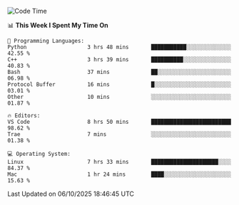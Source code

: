 
<!--START_SECTION:waka-->
![Code Time](http://img.shields.io/badge/Code%20Time-3%2C891%20hrs%205%20mins-blue)

📊 **This Week I Spent My Time On** 

```text
💬 Programming Languages: 
Python                   3 hrs 48 mins       ███████████░░░░░░░░░░░░░░   42.55 % 
C++                      3 hrs 39 mins       ██████████░░░░░░░░░░░░░░░   40.83 % 
Bash                     37 mins             ██░░░░░░░░░░░░░░░░░░░░░░░   06.98 % 
Protocol Buffer          16 mins             █░░░░░░░░░░░░░░░░░░░░░░░░   03.01 % 
Other                    10 mins             ░░░░░░░░░░░░░░░░░░░░░░░░░   01.87 % 

🔥 Editors: 
VS Code                  8 hrs 50 mins       █████████████████████████   98.62 % 
Trae                     7 mins              ░░░░░░░░░░░░░░░░░░░░░░░░░   01.38 % 

💻 Operating System: 
Linux                    7 hrs 33 mins       █████████████████████░░░░   84.37 % 
Mac                      1 hr 24 mins        ████░░░░░░░░░░░░░░░░░░░░░   15.63 % 
```


 Last Updated on 06/10/2025 18:46:45 UTC
<!--END_SECTION:waka-->

